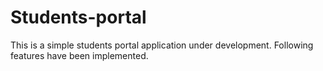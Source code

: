 # Students-portal
This is a simple students portal application under development.
Following features have been implemented.
